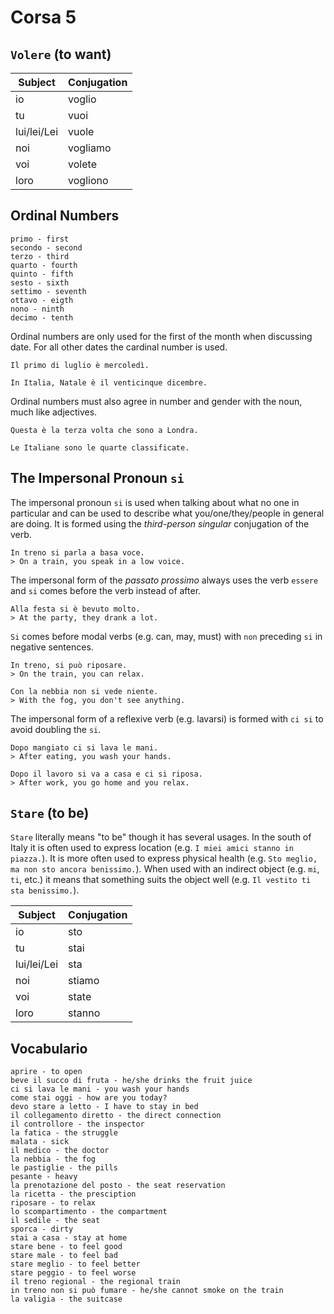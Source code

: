 # Corsa 5

## `Volere` (to want)
| Subject     | Conjugation |
|-------------|-------------|
| io          | voglio      |
| tu          | vuoi        |
| lui/lei/Lei | vuole       |
| noi         | vogliamo    |
| voi         | volete      |
| loro        | vogliono    |

## Ordinal Numbers
```
primo - first
secondo - second
terzo - third
quarto - fourth
quinto - fifth
sesto - sixth
settimo - seventh
ottavo - eigth
nono - ninth
decimo - tenth
```

Ordinal numbers are only used for the first of the month when discussing date. For all other dates the cardinal number is used.

```
Il primo di luglio è mercoledì.

In Italia, Natale è il venticinque dicembre.
```

Ordinal numbers must also agree in number and gender with the noun, much like adjectives.

```
Questa è la terza volta che sono a Londra.

Le Italiane sono le quarte classificate.
```

## The Impersonal Pronoun `si`
The impersonal pronoun `si` is used when talking about what no one in particular and can be used to describe what you/one/they/people in general are doing. It is formed using the *third-person singular* conjugation of the verb.

```
In treno si parla a basa voce.
> On a train, you speak in a low voice.
```

The impersonal form of the *passato prossimo* always uses the verb `essere` and `si` comes before the verb instead of after.

```
Alla festa si è bevuto molto.
> At the party, they drank a lot.
```

`Si` comes before modal verbs (e.g. can, may, must) with `non` preceding `si` in negative sentences.

```
In treno, si può riposare.
> On the train, you can relax.

Con la nebbia non si vede niente.
> With the fog, you don't see anything.
```

The impersonal form of a reflexive verb (e.g. lavarsi) is formed with `ci si` to avoid doubling the `si`.

```
Dopo mangiato ci si lava le mani.
> After eating, you wash your hands.

Dopo il lavoro si va a casa e ci si riposa.
> After work, you go home and you relax.
```

## `Stare` (to be)
`Stare` literally means "to be" though it has several usages. In the south of Italy it is often used to express location (e.g. `I miei amici stanno in piazza.`). It is more often used to express physical health (e.g. `Sto meglio, ma non sto ancora benissimo.`). When used with an indirect object (e.g. `mi`, `ti`, etc.) it means that something suits the object well (e.g. `Il vestito ti sta benissimo.`).

| Subject     | Conjugation |
|-------------|-------------|
| io          | sto         |
| tu          | stai        |
| lui/lei/Lei | sta         |
| noi         | stiamo      |
| voi         | state       |
| loro        | stanno      |

## Vocabulario
```
aprire - to open
beve il succo di fruta - he/she drinks the fruit juice
ci si lava le mani - you wash your hands
come stai oggi - how are you today?
devo stare a letto - I have to stay in bed
il collegamento diretto - the direct connection
il controllore - the inspector
la fatica - the struggle
malata - sick
il medico - the doctor
la nebbia - the fog
le pastiglie - the pills
pesante - heavy
la prenotazione del posto - the seat reservation
la ricetta - the presciption
riposare - to relax
lo scompartimento - the compartment
il sedile - the seat
sporca - dirty
stai a casa - stay at home
stare bene - to feel good
stare male - to feel bad
stare meglio - to feel better
stare peggio - to feel worse
il treno regional - the regional train
in treno non si può fumare - he/she cannot smoke on the train
la valigia - the suitcase
```